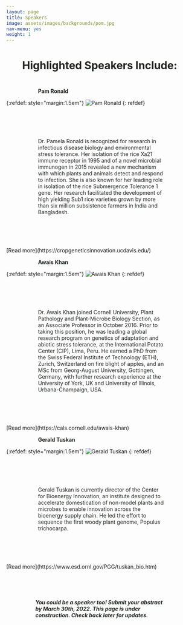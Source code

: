 ```yaml
---
layout: page
title: Speakers
image: assets/images/backgrounds/pom.jpg
nav-menu: yes
weight: 1
---
```


<h1 style="color:#202520; margin:1.5em">  Highlighted Speakers Include: </h1>

<b style="color:#202520; margin:6em">Pam Ronald</b>
<br>

{:refdef: style="margin:1.5em"}
![Pam Ronald](https://user-images.githubusercontent.com/17015641/154168568-f3a503e8-322e-4bcb-85f7-193c4d7db324.png)
{: refdef}

<p style="color:#202520; margin:6em">Dr. Pamela Ronald is recognized for research in infectious disease biology and environmental stress tolerance. Her isolation of the rice Xa21 immune receptor in 1995 and of a novel microbial immunogen in 2015 revealed a new mechanism with which plants and animals detect and respond to infection. She is also known for her leading role in isolation of the rice Submergence Tolerance 1 gene. Her research facilitated the development of high yielding Sub1 rice varieties grown by more than six million subsistence farmers in India and Bangladesh.</p> [Read more](https://cropgeneticsinnovation.ucdavis.edu/)

<b style="color:#202520; margin:6em">Awais Khan</b>
<br>

{:refdef: style="margin:1.5em"}
![Awais Khan](https://user-images.githubusercontent.com/17015641/154168639-6de2b180-8e05-4d5c-b7be-1c0919f4af32.png)
{: refdef}

<p style="color:#202520; margin:6em">Dr. Awais Khan joined Cornell University, Plant Pathology and Plant-Microbe Biology Section, as an Associate Professor in October 2016. Prior to taking this position, he was leading a global research program on genetics of adaptation and abiotic stress tolerance, at the International Potato Center (CIP), Lima, Peru. He earned a PhD from the Swiss Federal Institute of Technology (ETH), Zurich, Switzerland on fire blight of apples, and an MSc from Georg-August University, Gottingen, Germany, with further research experience at the University of York, UK and University of Illinois, Urbana-Champaign, USA.</p> [Read more](https://cals.cornell.edu/awais-khan)

<b style="color:#202520; margin:6em">Gerald Tuskan</b> 
<br>

{:refdef: style="margin:1.5em"}
![Gerald Tuskan](https://user-images.githubusercontent.com/17015641/154168685-6cee573d-e490-424d-816d-e6705970cf73.png)
{: refdef}

<p style="color:#202520; margin:6em">Gerald Tuskan is currently director of the Center for Bioenergy Innovation, an institute designed to accelerate domestication of non-model plants and microbes to enable innovation across the bioenergy supply chain. He led the effort to sequence the first woody plant genome, Populus trichocarpa.</p> [Read more](https://www.esd.ornl.gov/PGG/tuskan_bio.htm)

<h5 style="color:#202520; margin:5.5em">  You could be a speaker too! Submit your abstract by March 30th, 2022. This page is under construction. Check back later for updates.</h5>

